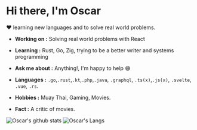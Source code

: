 # Hi there, I'm Oscar

:heart: learning new languages and to solve real world problems.

-  **Working on :** Solving real world problems with React
-  **Learning :** Rust, Go, Zig, trying to be a better writer and systems programming
-  **Ask me about :** Anything!, I'm happy to help :smile:

-  **Languages :** `.go`,`.rust`,`.kt`,`.php`,`.java`, `.graphql`, `.ts(x)`,`.js(x)`, `.svelte`, `.vue`, `.rs`.
-  **Hobbies :** Muay Thai, Gaming, Movies.
-  **Fact :** A critic of movies.

![Oscar's github stats](https://github-readme-stats.vercel.app/api?username=oscarteg&count_private=true&show_icons=true)
![Oscar's Langs](https://github-readme-stats.vercel.app/api/top-langs/?username=oscarteg)

